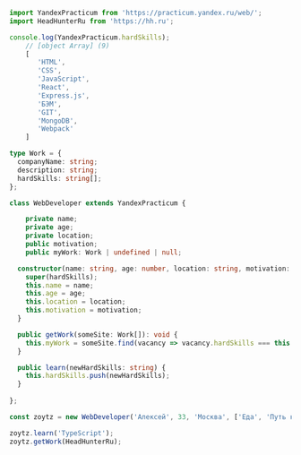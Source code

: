 ```typescript
import YandexPracticum from 'https://practicum.yandex.ru/web/';
import HeadHunterRu from 'https://hh.ru';

console.log(YandexPracticum.hardSkills);
    // [object Array] (9)
    [
       'HTML',
       'CSS',
       'JavaScript',
       'React',
       'Express.js',
       'БЭМ',
       'GIT',
       'MongoDB',
       'Webpack'
    ]

type Work = {
  companyName: string;
  description: string;
  hardSkills: string[];
};

class WebDeveloper extends YandexPracticum {

    private name;
    private age;
    private location;
    public motivation;
    public myWork: Work | undefined | null;

  constructor(name: string, age: number, location: string, motivation: string[], hardSkills?: string[]) {
    super(hardSkills);
    this.name = name;
    this.age = age;
    this.location = location;
    this.motivation = motivation;
  }

  public getWork(someSite: Work[]): void {
    this.myWork = someSite.find(vacancy => vacancy.hardSkills === this.hardSkills);
  }

  public learn(newHardSkills: string) {
    this.hardSkills.push(newHardSkills);
  }
  
};

const zoytz = new WebDeveloper('Алексей', 33, 'Москва', ['Еда', 'Путь к Middle web-developer']);

zoytz.learn('TypeScript');
zoytz.getWork(HeadHunterRu);
```

<!--
**Zoytz/Zoytz** is a ✨ _special_ ✨ repository because its `README.md` (this file) appears on your GitHub profile.

Here are some ideas to get you started:

- 🔭 I’m currently working on ...
- 🌱 I’m currently learning ...
- 👯 I’m looking to collaborate on ...
- 🤔 I’m looking for help with ...
- 💬 Ask me about ...
- 📫 How to reach me: ...
- 😄 Pronouns: ...
- ⚡ Fun fact: ...
-->
